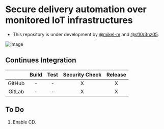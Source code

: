 # Secure delivery automation over monitored IoT infrastructures

- This repository is under development by [@mikel-m](mikelmorillo98@gmail.com) and [@sfl0r3nz05](sfigueroa@ceit.es).

![image](https://user-images.githubusercontent.com/6643905/221798180-3fbb2e2d-5d3c-45d5-b670-da783c05b06f.png)

## Continues Integration

|        | Build | Test | Security Check | Release |
|:------:|:-----:|:----:|:--------------:|:-------:|
| GitHub |   -   |   -  |        X       |    X    |
| GitLab |   -   |   -  |        X       |    X    |

## To Do

1. Enable CD.

